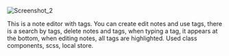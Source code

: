 ![Screenshot_2](https://user-images.githubusercontent.com/77876368/138067922-98b45e21-0f3e-4a6f-aad5-2f8869c0ef5e.gif)

This is a note editor with tags.
You can create edit notes and use tags, there is a search by tags, delete notes and tags, when typing a tag, it appears at the bottom, when editing notes, all tags are highlighted. 
Used class components, scss, local store.
